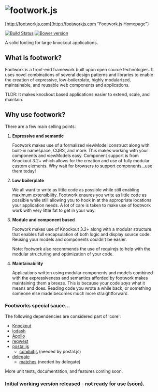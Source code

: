 ![footwork.js](https://raw.github.com/reflectiveSingleton/footwork/master/docs/images/gh-footwork-logo.png)
========
[http://footworkjs.com](http://footworkjs.com "Footwork.js Homepage")

[![Build Status](https://travis-ci.org/reflectiveSingleton/footwork.png?branch=master)](https://travis-ci.org/reflectiveSingleton/footwork) [![Bower version](https://badge.fury.io/bo/footwork.png)](http://badge.fury.io/bo/footwork)

A solid footing for large knockout applications.

## What is footwork?

Footwork is a front-end framework built upon open source technologies. It uses novel combinations of several design patterns and libraries to enable the creation of expressive, low-boilerplate, highly modularized, maintainable, and reusable web components and applications.

TLDR: It makes knockout based applications easier to extend, scale, and maintain.

## Why use footwork?
There are a few main selling points:

1. **Expressive and semantic**

    Footwork makes use of a formalized viewModel construct along with built-in namespace, CQRS, and more. This makes working with your components and viewModels easy. Component support is from Knockout 3.2+ which allows for the creation and use of fully modular custom elements. Why wait for browsers to support components...use them today!

2. **Low boilerplate**

    We all want to write as little code as possible while still enabling maximum extensibility. Footwork ensures you write as little code as possible while still allowing you to hook in at the appropriate locations your application needs. A lot of care is taken to make use of footwork work with very little fat to get in your way.

3. **Module and component based**

    Footwork makes use of Knockout 3.2+ along with a modular structure that enables full encapsulation of both logic and display source code. Reusing your models and components couldn't be easier.

    Note: footwork also recommends the use of requirejs to help with the modular structuring and optimization of your code.

4. **Maintainability**

    Applications written using modular components and models combined with the expressiveness and semantics afforded by footwork makes maintaining them a breeze. This is because your code *says* what it means and does. Reading code you wrote a while back, or something someone else made becomes much more straightforward.

### Footworks special sauce...

The following dependencies are considered part of 'core':

* [Knockout](http://knockoutjs.com/)
* [lodash](http://lodash.com/)
* [Apollo](https://github.com/toddmotto/apollo)
* [reqwest](https://github.com/ded/reqwest)
* [postal.js](https://github.com/postaljs/postal.js)
  * [conduitjs](https://github.com/ifandelse/ConduitJS) (needed by postal.js)
* [delegate](https://github.com/component/delegate)
  * [matches](https://github.com/necolas/matches.js) (needed by delegate)

More unit tests, documentation, and features coming soon.

### Initial working version released - not ready for use (soon).